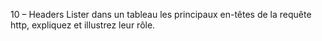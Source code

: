 10 – Headers
Lister dans un tableau les principaux en-têtes de la requête http, expliquez et illustrez leur rôle.